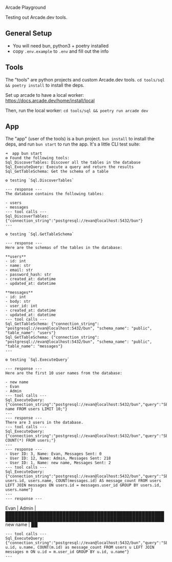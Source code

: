 Arcade Playground

Testing out Arcade.dev tools.

## General Setup

- You will need bun, python3 + poetry installed
- copy `.env.example` to `.env` and fill out the info

## Tools

The "tools" are python projects and custom Arcade.dev tools. `cd tools/sql && poetry install` to install the deps.

Set up arcade to have a local worker: https://docs.arcade.dev/home/install/local

Then, run the local worker: `cd tools/sql && poetry run arcade dev`

## App

The "app" (user of the tools) is a bun project. `bun install` to install the deps, and run `bun start` to run the app. It's a little CLI test suite:

```
➜  app bun start
⚙️ Found the following tools:
Sql_DiscoverTables: Discover all the tables in the database
Sql_ExecuteQuery: Execute a query and return the results
Sql_GetTableSchema: Get the schema of a table

⚙️ testing `Sql.DiscoverTables`

--- response ---
The database contains the following tables:

- users
- messages
--- tool calls ---
Sql_DiscoverTables: {"connection_string":"postgresql://evan@localhost:5432/bun"}
---

⚙️ testing `Sql.GetTableSchema`

--- response ---
Here are the schemas of the tables in the database:

**users**
- id: int
- name: str
- email: str
- password_hash: str
- created_at: datetime
- updated_at: datetime

**messages**
- id: int
- body: str
- user_id: int
- created_at: datetime
- updated_at: datetime
--- tool calls ---
Sql_GetTableSchema: {"connection_string": "postgresql://evan@localhost:5432/bun", "schema_name": "public", "table_name": "users"}
Sql_GetTableSchema: {"connection_string": "postgresql://evan@localhost:5432/bun", "schema_name": "public", "table_name": "messages"}
---

⚙️ testing `Sql.ExecuteQuery`

--- response ---
Here are the first 10 user names from the database:

- new name
- Evan
- Admin
--- tool calls ---
Sql_ExecuteQuery: {"connection_string":"postgresql://evan@localhost:5432/bun","query":"SELECT name FROM users LIMIT 10;"}
---
--- response ---
There are 3 users in the database.
--- tool calls ---
Sql_ExecuteQuery: {"connection_string":"postgresql://evan@localhost:5432/bun","query":"SELECT COUNT(*) FROM users;"}
---
--- response ---
- User ID: 3, Name: Evan, Messages Sent: 0
- User ID: 12, Name: Admin, Messages Sent: 218
- User ID: 1, Name: new name, Messages Sent: 2
--- tool calls ---
Sql_ExecuteQuery: {"connection_string":"postgresql://evan@localhost:5432/bun","query":"SELECT users.id, users.name, COUNT(messages.id) AS message_count FROM users LEFT JOIN messages ON users.id = messages.user_id GROUP BY users.id, users.name"}
---
--- response ---
```

Evan |
Admin | ████████████████████████████████████████████████████████████████████████████████████████████████████
new name | ██

```
--- tool calls ---
Sql_ExecuteQuery: {"connection_string":"postgresql://evan@localhost:5432/bun","query":"SELECT u.id, u.name, COUNT(m.id) as message_count FROM users u LEFT JOIN messages m ON u.id = m.user_id GROUP BY u.id, u.name"}
---
```
